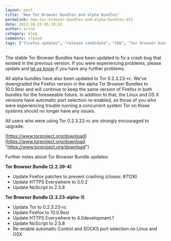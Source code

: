 ```yaml
---
layout: post
title: "New Tor Browser Bundles and alpha bundles"
permalink: new-tor-browser-bundles-and-alpha-bundles-451
date: 2012-10-23 05:19:53
author: erinn
category: blog
comments: closed
tags: ["firefox updates", "release candidate", "tbb", "tor browser bundle"]
---
```


The stable Tor Browser Bundles have been updated to fix a crash bug that existed in the previous version. If you were experiencing problems, please update and [let us know](https://trac.torproject.org) if you have any further problems.

All alpha bundles have also been updated to Tor 0.2.3.23-rc. We've downgraded the Firefox version in the alpha Tor Browser Bundles to 10.0.9esr and will continue to keep the same version of Firefox in both bundles for the foreseeable future. In addition to that, the Linux and OS X versions have automatic port selection re-enabled, so those of you who were experiencing trouble running a concurrent system Tor on those systems should no longer have any issues.

All users who were using Tor 0.2.3.22-rc are strongly encouraged to upgrade.

[https://www.torproject.org/download](https://www.torproject.org/download "https://www.torproject.org/download")

Further notes about Tor Browser Bundle updates:

**Tor Browser Bundle (2.2.39-4)**

-   Update Firefox patches to prevent crashing (closes: \#7128)
-   Update HTTPS Everywhere to 3.0.2
-   Update NoScript to 2.5.8

**Tor Browser Bundle (2.3.23-alpha-1)**

-   Update Tor to 0.2.3.23-rc
-   Update Firefox to 10.0.9esr
-   Update HTTPS Everywhere to 4.0development.1
-   Update NoScript to 2.5.8
-   Re-enable automatic Control and SOCKS port selection on Linux and OSX

